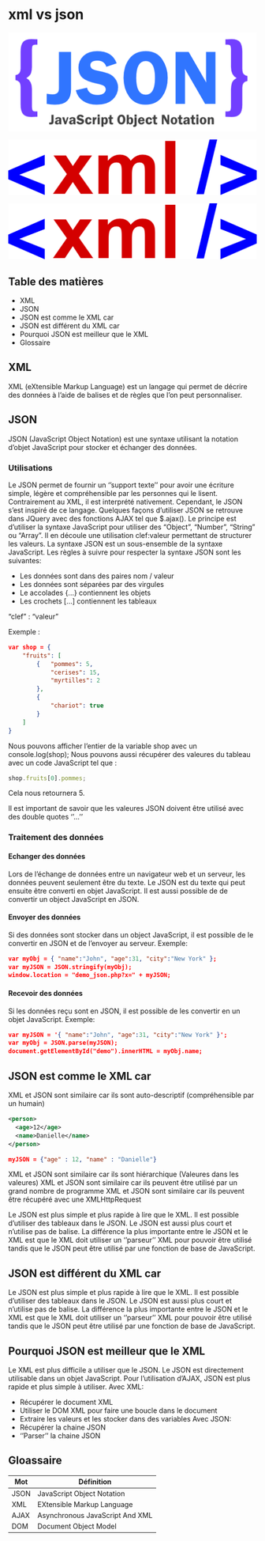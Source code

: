 # xml vs json

<img src="/img/json.png"></img>

<img src="/img/xml.png"></img>

<img src="/img/xml.png"></img>

## Table des matières
- XML
- JSON
- JSON est comme le XML car
- JSON est différent du XML car
- Pourquoi JSON est meilleur que le XML
- Glossaire

## XML

XML (eXtensible Markup Language) est un langage qui permet de décrire des données à l’aide de balises et de règles que l’on peut personnaliser.

## JSON

JSON (JavaScript Object Notation) est une syntaxe utilisant la notation d’objet JavaScript pour stocker et échanger des données.

### Utilisations

Le JSON permet de fournir un ‘’support texte’’ pour avoir une écriture simple, légère et compréhensible par les personnes qui le lisent. Contrairement au XML, il est interprété nativement. Cependant, le JSON s’est inspiré de ce langage. 
Quelques façons d’utiliser JSON se retrouve dans JQuery avec des fonctions AJAX tel que $.ajax().
Le principe est d’utiliser la syntaxe JavaScript pour utiliser des “Object”, “Number”, “String” ou  “Array”. Il en découle une utilisation clef:valeur permettant de structurer les valeurs.
La syntaxe JSON est un sous-ensemble de la syntaxe JavaScript.
Les règles à suivre pour respecter la syntaxe JSON sont les suivantes:
- Les données sont dans des paires nom / valeur
- Les données sont séparées par des virgules
- Le accolades {...} contiennent les objets
- Les crochets [...] contiennent les tableaux

“clef” : “valeur”

Exemple :

```json
var shop = {
	"fruits": [
		{	"pommes": 5,
			"cerises": 15,
			"myrtilles": 2
		},
		{
			"chariot": true
		}
	]
}

```

Nous pouvons afficher l’entier de la variable shop avec un console.log(shop);
Nous pouvons aussi récupérer des valeures du tableau avec un code JavaScript tel que :

```javascript
shop.fruits[0].pommes; 
```
Cela nous retournera 5.

Il est important de savoir que les valeures JSON doivent être utilisé avec des double quotes ‘’...’’

### Traitement des données

#### Echanger des données

Lors de l’échange de données entre un navigateur web et un serveur, les données peuvent seulement être du texte. Le JSON est du texte qui peut ensuite être converti en objet JavaScript. Il est aussi possible de de convertir un object JavaScript en JSON.

#### Envoyer des données

Si des données sont stocker dans un object JavaScript, il est possible de le convertir en JSON et de l’envoyer au serveur.
Exemple:

```json
var myObj = { "name":"John", "age":31, "city":"New York" };
var myJSON = JSON.stringify(myObj);
window.location = "demo_json.php?x=" + myJSON; 
```

#### Recevoir des données

Si les données reçu sont en JSON, il est possible de les convertir en un objet JavaScript.
Exemple:

```json
var myJSON = '{ "name":"John", "age":31, "city":"New York" }';
var myObj = JSON.parse(myJSON);
document.getElementById("demo").innerHTML = myObj.name; 
```

## JSON est comme le XML car

XML et JSON sont similaire car ils sont auto-descriptif (compréhensible par un humain) 
```xml
<person> 
  <age>12</age> 
  <name>Danielle</name> 
</person>
```
```json
myJSON = {"age" : 12, "name" : "Danielle"}
```

XML et JSON sont similaire car ils sont hiérarchique (Valeures dans les valeures)
XML et JSON sont similaire car ils peuvent être utilisé par un grand nombre de programme
XML et JSON sont similaire car ils peuvent être récupéré avec une XMLHttpRequest

Le JSON est plus simple et plus rapide à lire que le XML. Il est possible d’utiliser des tableaux dans le JSON. Le JSON est aussi plus court et n’utilise pas de balise. La différence la plus importante entre le JSON et le XML est que le XML doit utiliser un ‘’parseur’’ XML pour pouvoir être utilisé tandis que le JSON peut être utilisé par une fonction de base de JavaScript.

## JSON est différent du XML car

Le JSON est plus simple et plus rapide à lire que le XML. Il est possible d’utiliser des tableaux dans le JSON. Le JSON est aussi plus court et n’utilise pas de balise. La différence la plus importante entre le JSON et le XML est que le XML doit utiliser un ‘’parseur’’ XML pour pouvoir être utilisé tandis que le JSON peut être utilisé par une fonction de base de JavaScript.

## Pourquoi JSON est meilleur que le XML

Le XML est plus difficile a utiliser que le JSON. Le JSON est directement utilisable dans un objet JavaScript.
Pour l’utilisation d’AJAX, JSON est plus rapide et plus simple à utiliser.
Avec XML:
- Récupérer le document XML
- Utiliser le DOM XML pour faire une boucle dans le document
- Extraire les valeurs et les stocker dans des variables
Avec JSON:
- Récupérer la chaine JSON
- ‘’Parser’’ la chaine JSON

## Gloassaire 

| Mot   | Définition                        |
|-------|-----------------------------------|
| JSON  | JavaScript Object Notation        |
| XML   | EXtensible Markup Language        |
| AJAX  | Asynchronous JavaScript And XML   |
| DOM   | Document Object Model             |
